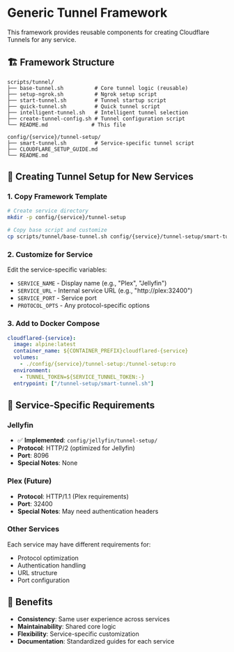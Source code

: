 # Generic Tunnel Framework

This framework provides reusable components for creating Cloudflare Tunnels for any service.

## 🏗️ Framework Structure

```
scripts/tunnel/
├── base-tunnel.sh          # Core tunnel logic (reusable)
├── setup-ngrok.sh          # Ngrok setup script
├── start-tunnel.sh         # Tunnel startup script
├── quick-tunnel.sh         # Quick tunnel script
├── intelligent-tunnel.sh   # Intelligent tunnel selection
├── create-tunnel-config.sh # Tunnel configuration script
└── README.md              # This file

config/{service}/tunnel-setup/
├── smart-tunnel.sh         # Service-specific tunnel script
├── CLOUDFLARE_SETUP_GUIDE.md
└── README.md
```

## 🔧 Creating Tunnel Setup for New Services

### 1. Copy Framework Template
```bash
# Create service directory
mkdir -p config/{service}/tunnel-setup

# Copy base script and customize
cp scripts/tunnel/base-tunnel.sh config/{service}/tunnel-setup/smart-tunnel.sh
```

### 2. Customize for Service
Edit the service-specific variables:
- `SERVICE_NAME` - Display name (e.g., "Plex", "Jellyfin")
- `SERVICE_URL` - Internal service URL (e.g., "http://plex:32400")
- `SERVICE_PORT` - Service port
- `PROTOCOL_OPTS` - Any protocol-specific options

### 3. Add to Docker Compose
```yaml
cloudflared-{service}:
  image: alpine:latest
  container_name: ${CONTAINER_PREFIX}cloudflared-{service}
  volumes:
    - ./config/{service}/tunnel-setup:/tunnel-setup:ro
  environment:
    - TUNNEL_TOKEN=${SERVICE_TUNNEL_TOKEN:-}
  entrypoint: ["/tunnel-setup/smart-tunnel.sh"]
```

## 📝 Service-Specific Requirements

### Jellyfin
- ✅ **Implemented**: `config/jellyfin/tunnel-setup/`
- **Protocol**: HTTP/2 (optimized for Jellyfin)
- **Port**: 8096
- **Special Notes**: None

### Plex (Future)
- **Protocol**: HTTP/1.1 (Plex requirements)
- **Port**: 32400
- **Special Notes**: May need authentication headers

### Other Services
Each service may have different requirements for:
- Protocol optimization
- Authentication handling
- URL structure
- Port configuration

## 🎯 Benefits

- **Consistency**: Same user experience across services
- **Maintainability**: Shared core logic
- **Flexibility**: Service-specific customization
- **Documentation**: Standardized guides for each service